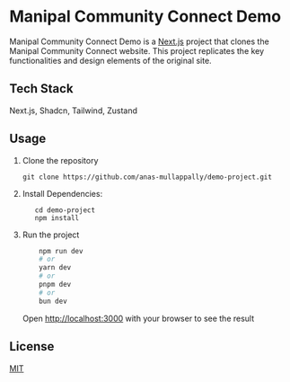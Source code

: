# Manipal Community Connect Demo

Manipal Community Connect Demo is a [Next.js](https://nextjs.org/) project that clones the Manipal Community Connect website. This project replicates the key functionalities and design elements of the original site. 

## Tech Stack 
Next.js, Shadcn, Tailwind, Zustand

## Usage
1. Clone the repository 
   ```
   git clone https://github.com/anas-mullappally/demo-project.git
   ```

2. Install Dependencies:
    ```
       cd demo-project
       npm install
    ```
3. Run the project
    ```bash
        npm run dev
        # or
        yarn dev
        # or
        pnpm dev
        # or
        bun dev
    ```
     Open [http://localhost:3000](http://localhost:3000) with your browser to see the result


## License

[MIT](https://choosealicense.com/licenses/mit/)
